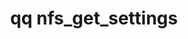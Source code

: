 ---
category: nfs
command: nfs_get_settings
keywords: qq, qq_cli, nfs_get_settings
optional_options: []
permalink: /qq-cli-command-guide/nfs/nfs_get_settings.html
positional_options: []
sidebar: qq_cli_command_reference_sidebar
summary: This section explains how to use the <code>qq nfs_get_settings</code> command.
synopsis: Retrieve current NFS server configuration.
title: qq nfs_get_settings
usage: qq nfs_get_settings [-h]
zendesk_source: qq CLI Command Guide

---